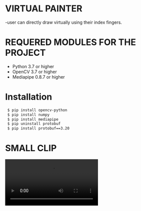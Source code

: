 #  VIRTUAL PAINTER 

-user can directly draw virtually using their index fingers.
  
# REQUERED MODULES FOR THE PROJECT

- Python 3.7 or higher
- OpenCV 3.7 or higher
- Mediapipe 0.8.7 or higher

# Installation


```bash
 $ pip install opencv-python
 $ pip install numpy
 $ pip install mediapipe
 $ pip uninstall protobuf
 $ pip install protobuf==3.20
``````

# SMALL CLIP
<video controls src="Screen Recording 2024-11-30 213828.mp4" title="Title"></video>

